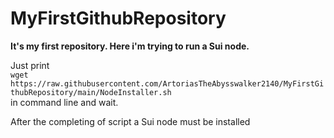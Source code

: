 # MyFirstGithubRepository

**It's my first repository. Here i'm trying to run a Sui node.**

Just print  
`wget https://raw.githubusercontent.com/ArtoriasTheAbysswalker2140/MyFirstGithubRepository/main/NodeInstaller.sh`  
in command line and wait.

After the completing of script a Sui node must be installed
